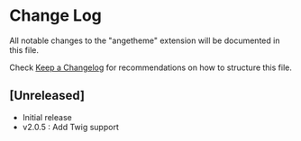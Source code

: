 # Change Log

All notable changes to the "angetheme" extension will be documented in this file.

Check [Keep a Changelog](http://keepachangelog.com/) for recommendations on how to structure this file.

## [Unreleased]

- Initial release
- v2.0.5 : Add Twig support